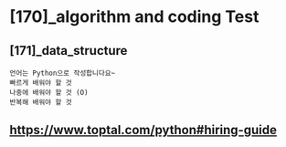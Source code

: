 # [170]_algorithm and coding Test
## [171]_data_structure

    언어는 Python으로 작성합니다요~
    빠르게 배워야 할 것
    나중에 배워야 할 것 (O)
    반복해 배워야 할 것

## https://www.toptal.com/python#hiring-guide
